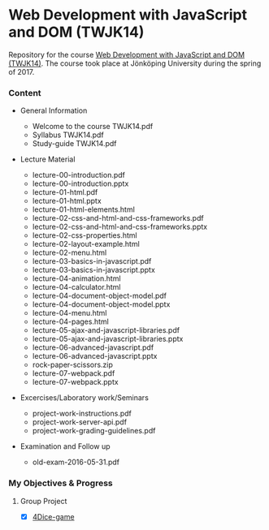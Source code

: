 Web Development with JavaScript and DOM (TWJK14)
======

Repository for the course [Web Development with JavaScript and DOM (TWJK14)](http://ju.se/en/study-at-ju/courses.html?courseCode=TWJK14&semester=20141). The course took place at Jönköping University during the spring of 2017.

### Content    

- General Information  
    - Welcome to the course TWJK14.pdf
    - Syllabus TWJK14.pdf
    - Study-guide TWJK14.pdf
 
- Lecture Material 
    - lecture-00-introduction.pdf 
    - lecture-00-introduction.pptx 
    - lecture-01-html.pdf 
    - lecture-01-html.pptx 
    - lecture-01-html-elements.html 
    - lecture-02-css-and-html-and-css-frameworks.pdf 
    - lecture-02-css-and-html-and-css-frameworks.pptx 
    - lecture-02-css-properties.html 
    - lecture-02-layout-example.html 
    - lecture-02-menu.html 
    - lecture-03-basics-in-javascript.pdf 
    - lecture-03-basics-in-javascript.pptx 
    - lecture-04-animation.html 
    - lecture-04-calculator.html 
    - lecture-04-document-object-model.pdf 
    - lecture-04-document-object-model.pptx 
    - lecture-04-menu.html 
    - lecture-04-pages.html 
    - lecture-05-ajax-and-javascript-libraries.pdf 
    - lecture-05-ajax-and-javascript-libraries.pptx 
    - lecture-06-advanced-javascript.pdf 
    - lecture-06-advanced-javascript.pptx 
    - rock-paper-scissors.zip 
    - lecture-07-webpack.pdf 
    - lecture-07-webpack.pptx
 
- Excercises/Laboratory work/Seminars 
    - project-work-instructions.pdf 
    - project-work-server-api.pdf 
    - project-work-grading-guidelines.pdf
 
- Examination and Follow up 
    - old-exam-2016-05-31.pdf


### My Objectives & Progress
1. Group Project
    - [x] [4Dice-game](https://dice4-game.firebaseapp.com/)
















